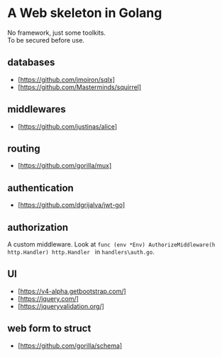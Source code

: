 # A Web skeleton in Golang

No framework, just some toolkits.  
To be secured before use.  

## databases

- [https://github.com/jmoiron/sqlx]
- [https://github.com/Masterminds/squirrel]

## middlewares

- [https://github.com/justinas/alice]

## routing

- [https://github.com/gorilla/mux]

## authentication

- [https://github.com/dgrijalva/jwt-go]

## authorization

A custom middleware. Look at `func (env *Env) AuthorizeMiddleware(h http.Handler) http.Handler ` in `handlers\auth.go`.

## UI

- [https://v4-alpha.getbootstrap.com/]
- [https://jquery.com/]
- [https://jqueryvalidation.org/]

## web form to struct

- [https://github.com/gorilla/schema]

